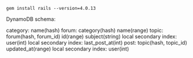`gem install rails --version=4.0.13`

DynamoDB schema:

category: name(hash)
forum: category(hash) name(range)
topic:
  forum(hash, forum_id) id(range) subject(string)
  local secondary index: user(int)
  local secondary index: last_post_at(int)
post:
  topic(hash, topic_id) updated_at(range)
  local secondary index: user(int)